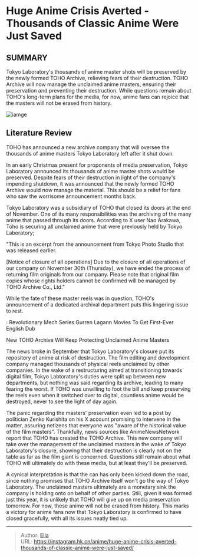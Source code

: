 # Huge Anime Crisis Averted - Thousands of Classic Anime Were Just Saved


## SUMMARY 



  Tokyo Laboratory&#39;s thousands of anime master shots will be preserved by the newly formed TOHO Archive, relieving fears of their destruction.   TOHO Archive will now manage the unclaimed anime masters, ensuring their preservation and preventing their destruction.   While questions remain about TOHO&#39;s long-term plans for the media, for now, anime fans can rejoice that the masters will not be erased from history.  

![iamge](https://static1.srcdn.com/wordpress/wp-content/uploads/2023/12/goku-smiling-over-a-backdrop-of-a-shonen-jump-cover.jpg)

## Literature Review

TOHO has announced a new archive company that will oversee the thousands of anime masters Tokyo Laboratory left after it shut down.




In an early Christmas present for proponents of media preservation, Tokyo Laboratory announced its thousands of anime master shots would be preserved. Despite fears of their destruction in light of the company&#39;s impending shutdown, it was announced that the newly formed TOHO Archive would now manage the material. This should be a relief for fans who saw the worrisome announcement months back.




Tokyo Laboratory was a subsidiary of TOHO that closed its doors at the end of November. One of its many responsibilities was the archiving of the many anime that passed through its doors. According to X user Nao Arakawa, Toho is securing all unclaimed anime that were previously held by Tokyo Laboratory;



&#34;This is an excerpt from the announcement from Tokyo Photo Studio that was released earlier.


[Notice of closure of all operations] Due to the closure of all operations of our company on November 30th (Thursday), we have ended the process of returning film originals from our company. Please note that original film copies whose rights holders cannot be confirmed will be managed by TOHO Archive Co., Ltd.&#34;





 

While the fate of these master reels was in question, TOHO&#39;s announcement of a dedicated archival department puts this lingering issue to rest.

 : Revolutionary Mech Series Gurren Lagann Movies To Get First-Ever English Dub





 New TOHO Archive Will Keep Protecting Unclaimed Anime Masters 

 

The news broke in September that Tokyo Laboratory&#39;s closure put its repository of anime at risk of destruction. The film editing and development company managed thousands of physical reels unclaimed by other companies. In the wake of a restructuring aimed at transitioning towards digital film, Tokyo Labtoratory&#39;s duties were split up between new departments, but nothing was said regarding its archive, leading to many fearing the worst. If TOHO was unwilling to foot the bill and keep preserving the reels even when it switched over to digital, countless anime would be destroyed, never to see the light of day again.

The panic regarding the masters&#39; preservation even led to a post by politician Zenko Kurishita on his X account promising to intervene in the matter, assuring netizens that everyone was &#34;aware of the historical value of the film masters&#34;. Thankfully, news sources like AnimeNewsNetwork report that TOHO has created the TOHO Archive. This new company will take over the management of the unclaimed masters in the wake of Tokyo Laboratory&#39;s closure, showing that their destruction is clearly not on the table as far as the film giant is concerned. Questions still remain about what TOHO will ultimately do with these media, but at least they&#39;ll be preserved.




A cynical interpretation is that the can has only been kicked down the road, since nothing promises that TOHO Archive itself won&#39;t go the way of Tokyo Laboratory. The unclaimed masters ultimately are a monetary sink the company is holding onto on behalf of other parties. Still, given it was formed just this year, it is unlikely that TOHO will give up on media preservation tomorrow. For now, these anime will not be erased from history. This marks a victory for anime fans now that Tokyo Laboratory is confirmed to have closed gracefully, with all its issues neatly tied up.



---

> Author: [Ella](https://instagram.hk.cn/)  
> URL: https://instagram.hk.cn/anime/huge-anime-crisis-averted-thousands-of-classic-anime-were-just-saved/  

